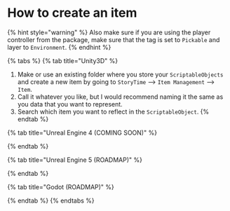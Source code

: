 # How to create an item

{% hint style="warning" %}
Also make sure if you are using the player controller from the package, make sure that the tag is set to `Pickable` and layer to `Environment`.
{% endhint %}

{% tabs %}
{% tab title="Unity3D" %}
1. Make or use an existing folder where you store your `ScriptableObjects` and create a new item by going to `StoryTime` --> `Item Management` --> `Item`.
2. Call it whatever you like, but I would recommend naming it the same as you data that you want to represent.
3. Search which item you want to reflect in the `ScriptableObject`.
{% endtab %}

{% tab title="Unreal Engine 4 (COMING SOON)" %}

{% endtab %}

{% tab title="Unreal Engine 5 (ROADMAP)" %}

{% endtab %}

{% tab title="Godot (ROADMAP)" %}

{% endtab %}
{% endtabs %}

